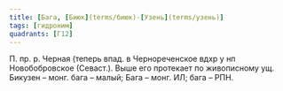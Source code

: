 ```yaml
---
title: [Бага, [Биюк](terms/биюк)-[Узень](terms/узень)]
tags: [гидроним]
quadrants: [Г12]
---
```


П. пр. р. Черная (теперь впад. в Чернореченское вдхр у нп Новобобровское
(Севаст.). Выше его протекает по живописному ущ. Бикузен – монг. бага – малый;
Бага – монг. ИЛ; бага – РПН.

